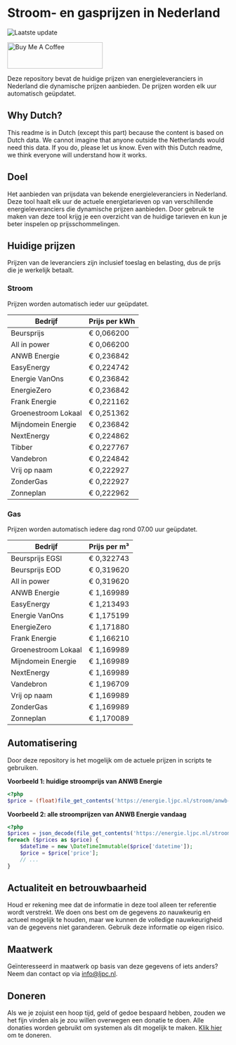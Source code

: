 # Stroom- en gasprijzen in Nederland

![Laatste update](https://img.shields.io/badge/laatste%20update-2025--08--03%2018%3A00%20CET-brightgreen)

<a href="https://www.buymeacoffee.com/Lars-" target="_blank"><img src="https://cdn.buymeacoffee.com/buttons/v2/default-orange.png" alt="Buy Me A Coffee" height="60" style="height: 60px !important;width: 217px !important;" ></a>

Deze repository bevat de huidige prijzen van energieleveranciers in Nederland die dynamische prijzen aanbieden. De prijzen worden elk uur automatisch geüpdatet.

## Why Dutch?

This readme is in Dutch (except this part) because the content is based on Dutch data. We cannot imagine that anyone outside the Netherlands would need this data. If you do, please let us know. Even with this Dutch readme, we think
everyone will understand how it works.

## Doel

Het aanbieden van prijsdata van bekende energieleveranciers in Nederland. Deze tool haalt elk uur de actuele energietarieven op van verschillende energieleveranciers die dynamische prijzen aanbieden. Door gebruik te maken van deze tool
krijg je een overzicht van de huidige tarieven en kun je beter inspelen op prijsschommelingen.

## Huidige prijzen

Prijzen van de leveranciers zijn inclusief toeslag en belasting, dus de prijs die je werkelijk betaalt.

### Stroom

Prijzen worden automatisch ieder uur geüpdatet.

 Bedrijf | Prijs per kWh 
---------|---------------
Beursprijs | € 0,066200
All in power | € 0,066200
ANWB Energie | € 0,236842
EasyEnergy | € 0,224742
Energie VanOns | € 0,236842
EnergieZero | € 0,236842
Frank Energie | € 0,221162
Groenestroom Lokaal | € 0,251362
Mijndomein Energie | € 0,236842
NextEnergy | € 0,224862
Tibber | € 0,227767
Vandebron | € 0,224842
Vrij op naam | € 0,222927
ZonderGas | € 0,222927
Zonneplan | € 0,222962


### Gas

Prijzen worden automatisch iedere dag rond 07.00 uur geüpdatet.

 Bedrijf | Prijs per m³ 
---------|--------------
Beursprijs EGSI | € 0,322743
Beursprijs EOD | € 0,319620
All in power | € 0,319620
ANWB Energie | € 1,169989
EasyEnergy | € 1,213493
Energie VanOns | € 1,175199
EnergieZero | € 1,171880
Frank Energie | € 1,166210
Groenestroom Lokaal | € 1,169989
Mijndomein Energie | € 1,169989
NextEnergy | € 1,169989
Vandebron | € 1,196709
Vrij op naam | € 1,169989
ZonderGas | € 1,169989
Zonneplan | € 1,170089


## Automatisering

Door deze repository is het mogelijk om de actuele prijzen in scripts te gebruiken.

**Voorbeeld 1: huidige stroomprijs van ANWB Energie**

```php
<?php
$price = (float)file_get_contents('https://energie.ljpc.nl/stroom/anwb-energie-nu.txt');

```

**Voorbeeld 2: alle stroomprijzen van ANWB Energie vandaag**

```php
<?php
$prices = json_decode(file_get_contents('https://energie.ljpc.nl/stroom/all-in-power-vandaag.json'),true);
foreach ($prices as $price) {
    $dateTime = new \DateTimeImmutable($price['datetime']);
    $price = $price['price'];
    // ...
}
```

## Actualiteit en betrouwbaarheid

Houd er rekening mee dat de informatie in deze tool alleen ter referentie wordt verstrekt. We doen ons best om de gegevens zo nauwkeurig en actueel mogelijk te houden, maar we kunnen de volledige nauwkeurigheid van de gegevens niet
garanderen. Gebruik deze informatie op eigen risico.

## Maatwerk

Geïnteresseerd in maatwerk op basis van deze gegevens of iets anders? Neem dan contact op
via [info@ljpc.nl](mailto:info@ljpc.nl?subject=Energie%20prijzen).

## Doneren

Als we je zojuist een hoop tijd, geld of gedoe bespaard hebben, zouden we het fijn vinden als je zou willen overwegen een
donatie te doen. Alle donaties worden gebruikt om systemen als dit mogelijk te
maken. [Klik hier](https://www.buymeacoffee.com/Lars-) om te doneren.
